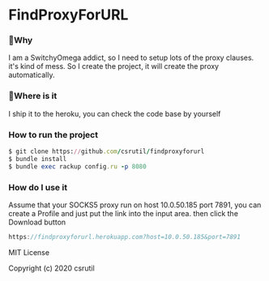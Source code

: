 # FindProxyForURL

### 🤔Why
I am a SwitchyOmega addict, so I need to setup lots of the proxy clauses. it's kind of mess. So I create the project, 
it will create the proxy automatically.


### 📍Where is it
I ship it to the heroku, you can check the code base by yourself


### How to run the project

```ruby
$ git clone https://github.com/csrutil/findproxyforurl
$ bundle install
$ bundle exec rackup config.ru -p 8080
```

### How do I use it

Assume that your SOCKS5 proxy run on host 10.0.50.185 port 7891, you can create a Profile and just put the link into the input area. then click the Download button

```js
https://findproxyforurl.herokuapp.com?host=10.0.50.185&port=7891
```

MIT License

Copyright (c) 2020 csrutil

